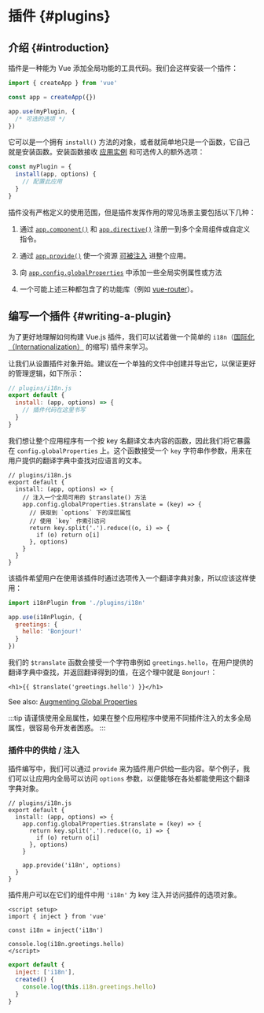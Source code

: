 ﻿# 插件 {#plugins}

## 介绍 {#introduction}

插件是一种能为 Vue 添加全局功能的工具代码。我们会这样安装一个插件：

```js
import { createApp } from 'vue'

const app = createApp({})

app.use(myPlugin, {
  /* 可选的选项 */
})
```

它可以是一个拥有 `install()` 方法的对象，或者就简单地只是一个函数，它自己就是安装函数。安装函数接收 [应用实例](/api/application.html) 和可选传入的额外选项：

```js
const myPlugin = {
  install(app, options) {
    // 配置此应用
  }
}
```

插件没有严格定义的使用范围，但是插件发挥作用的常见场景主要包括以下几种：

1. 通过 [`app.component()`](/api/application.html#app-component) 和 [`app.directive()`](/api/application.html#app-directive) 注册一到多个全局组件或自定义指令。

2. 通过 [`app.provide()`](/api/application.html#app-provide) 使一个资源 [可被注入](/guide/components/provide-inject.html) 进整个应用。

3. 向 [`app.config.globalProperties`](/api/application.html#app-config-globalproperties) 中添加一些全局实例属性或方法

4. 一个可能上述三种都包含了的功能库（例如 [vue-router](https://github.com/vuejs/vue-router-next)）。

## 编写一个插件 {#writing-a-plugin}

为了更好地理解如何构建 Vue.js 插件，我们可以试着做一个简单的 `i18n`（[国际化（Internationalization）](https://en.wikipedia.org/wiki/Internationalization_and_localization) 的缩写) 插件来学习。

让我们从设置插件对象开始。建议在一个单独的文件中创建并导出它，以保证更好的管理逻辑，如下所示：

```js
// plugins/i18n.js
export default {
  install: (app, options) => {
    // 插件代码在这里书写
  }
}
```

我们想让整个应用程序有一个按 key 名翻译文本内容的函数，因此我们将它暴露在 `config.globalProperties` 上。这个函数接受一个 `key` 字符串作参数，用来在用户提供的翻译字典中查找对应语言的文本。

```js{4-11}
// plugins/i18n.js
export default {
  install: (app, options) => {
    // 注入一个全局可用的 $translate() 方法
    app.config.globalProperties.$translate = (key) => {
      // 获取到 `options` 下的深层属性
      // 使用 `key` 作索引访问
      return key.split('.').reduce((o, i) => {
        if (o) return o[i]
      }, options)
    }
  }
}
```

该插件希望用户在使用该插件时通过选项传入一个翻译字典对象，所以应该这样使用：

```js
import i18nPlugin from './plugins/i18n'

app.use(i18nPlugin, {
  greetings: {
    hello: 'Bonjour!'
  }
})
```

我们的 `$translate` 函数会接受一个字符串例如 `greetings.hello`，在用户提供的翻译字典中查找，并返回翻译得到的值，在这个理中就是 `Bonjour!`：

```vue-html
<h1>{{ $translate('greetings.hello') }}</h1>
```

See also: [Augmenting Global Properties](/guide/typescript/options-api.html#augmenting-global-properties) <Badge type="ts" text="TS" />

:::tip
请谨慎使用全局属性，如果在整个应用程序中使用不同插件注入的太多全局属性，很容易令开发者困惑。
:::

### 插件中的供给 / 注入

插件编写中，我们可以通过 `provide` 来为插件用户供给一些内容。举个例子，我们可以让应用内全局可以访问 `options` 参数，以便能够在各处都能使用这个翻译字典对象。

```js{10}
// plugins/i18n.js
export default {
  install: (app, options) => {
    app.config.globalProperties.$translate = (key) => {
      return key.split('.').reduce((o, i) => {
        if (o) return o[i]
      }, options)
    }

    app.provide('i18n', options)
  }
}
```

插件用户可以在它们的组件中用 `'i18n'` 为 key 注入并访问插件的选项对象。

<div class="composition-api">

```vue
<script setup>
import { inject } from 'vue'

const i18n = inject('i18n')

console.log(i18n.greetings.hello)
</script>
```

</div>
<div class="options-api">

```js
export default {
  inject: ['i18n'],
  created() {
    console.log(this.i18n.greetings.hello)
  }
}
```

</div>
